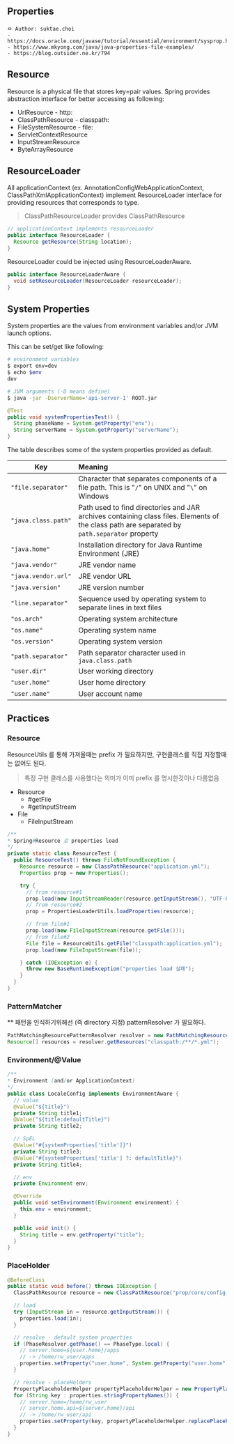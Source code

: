 ## Properties

```
ㅁ Author: suktae.choi
- https://docs.oracle.com/javase/tutorial/essential/environment/sysprop.html
- https://www.mkyong.com/java/java-properties-file-examples/
- https://blog.outsider.ne.kr/794
```

## Resource

Resource is a physical file that stores key=pair values. Spring provides abstraction interface for better accessing as following:

- UrlResource - http:
- ClassPathResource - classpath:
- FileSystemResource - file:
- ServletContextResource
- InputStreamResource
- ByteArrayResource

## ResourceLoader

All applicationContext (ex. AnnotationConfigWebApplicationContext, ClassPathXmlApplicationContext) implement ResourceLoader interface for providing resources that corresponds to type.

> ClassPathResourceLoader provides ClassPathResource

```java
// applicationContext implements resourceLoader
public interface ResourceLoader {
  Resource getResource(String location);
}
```

ResourceLoader could be injected using ResourceLoaderAware.

```java
public interface ResourceLoaderAware {
  void setResourceLoader(ResourceLoader resourceLoader);
}
```

## System Properties

System properties are the values from environment variables and/or JVM launch options.

This can be set/get like following:

```bash
# environment variables
$ export env=dev
$ echo $env
dev

# JVM arguments (-D means define)
$ java -jar -DserverName='api-server-1' ROOT.jar
```

```java
@Test
public void systemPropertiesTest() {
  String phaseName = System.getProperty("env");
  String serverName = System.getProperty("serverName");
}
```

The table describes some of the system properties provided as default.

| Key                 | Meaning                                                      |
| ------------------- | :----------------------------------------------------------- |
| `"file.separator"`  | Character that separates components of a file path. This is "`/`" on UNIX and "`\`" on Windows |
| `"java.class.path"` | Path used to find directories and JAR archives containing class files. Elements of the class path are separated by `path.separator` property |
| `"java.home"`       | Installation directory for Java Runtime Environment (JRE)    |
| `"java.vendor"`     | JRE vendor name                                              |
| `"java.vendor.url"` | JRE vendor URL                                               |
| `"java.version"`    | JRE version number                                           |
| `"line.separator"`  | Sequence used by operating system to separate lines in text files |
| `"os.arch"`         | Operating system architecture                                |
| `"os.name"`         | Operating system name                                        |
| `"os.version"`      | Operating system version                                     |
| `"path.separator"`  | Path separator character used in `java.class.path`           |
| `"user.dir"`        | User working directory                                       |
| `"user.home"`       | User home directory                                          |
| `"user.name"`       | User account name                                            |

## Practices

### Resource

ResourceUtils 를 통해 가져올때는 prefix 가 필요하지만, 구현클래스를 직접 지정할때는 없어도 된다.

>특정 구현 클래스를 사용했다는 의미가 이미 prefix 를 명시한것이나 다름없음

- Resource
  - \#getFile
  - \#getInputStream
- File
  - FileInputStream

```java
/**
* Spring#Resource 로 properties load
*/
private static class ResourceTest {
  public ResourceTest() throws FileNotFoundException {
    Resource resource = new ClassPathResource("application.yml");
    Properties prop = new Properties();

    try {
      // from resource#1
      prop.load(new InputStreamReader(resource.getInputStream(), "UTF-8"));
      // from resource#2
      prop = PropertiesLoaderUtils.loadProperties(resource);

      // from file#1
      prop.load(new FileInputStream(resource.getFile()));
      // from file#2
      File file = ResourceUtils.getFile("classpath:application.yml");
      prop.load(new FileInputStream(file));

    } catch (IOException e) {
      throw new BaseRuntimeException("properties load 실패");
    }
  }
}
```

### PatternMatcher

** 패턴을 인식하기위해선 (즉 directory 지정) patternResolver 가 필요하다.

```java
PathMatchingResourcePatternResolver resolver = new PathMatchingResourcePatternResolver();
Resource[] resources = resolver.getResources("classpath:/**/*.yml");
```

### Environment/@Value

```java
/**
* Environment (and/or ApplicationContext)
*/
public class LocaleConfig implements EnvironmentAware {
  // value
  @Value("${title}")
  private String title1;
  @Value("${title:defaultTitle}")
  private String title2;

  // SpEL
  @Value("#{systemProperties['title']}")
  private String title3;
  @Value("#{systemProperties['title'] ?: defaultTitle}")
  private String title4;

  // env
  private Environment env;

  @Override
  public void setEnvironment(Environment environment) {
    this.env = environment;
  }

  public void init() {
    String title = env.getProperty("title");
  }
}
```

### PlaceHolder

```java
@BeforeClass
public static void before() throws IOException {
  ClassPathResource resource = new ClassPathResource("prop/core/config-default.properties");

  // load
  try (InputStream in = resource.getInputStream()) {
    properties.load(in);
  }

  // resolve - default system properties 
  if (PhaseResolver.getPhase() == PhaseType.local) {
    // server.home=${user.home}/apps
    // -> /home/rw_user/apps
    properties.setProperty("user.home", System.getProperty("user.home"));
  }

  // resolve - placeHolders
  PropertyPlaceholderHelper propertyPlaceholderHelper = new PropertyPlaceholderHelper(PlaceholderConfigurerSupport.DEFAULT_PLACEHOLDER_PREFIX, PlaceholderConfigurerSupport.DEFAULT_PLACEHOLDER_SUFFIX);
  for (String key : properties.stringPropertyNames()) {
    // server.home=/home/rw_user
    // server.home.api=${server.home}/api
    // -> /home/rw_user/api
    properties.setProperty(key, propertyPlaceholderHelper.replacePlaceholders(properties.getProperty(key), properties));
  }
}
```
